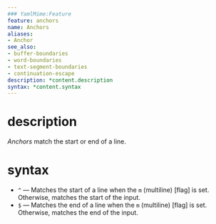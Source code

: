 ```yaml
---
### YamlMime:Feature
feature: anchors
name: Anchors
aliases:
- Anchor
see_also:
- buffer-boundaries
- word-boundaries
- text-segment-boundaries
- continuation-escape
description: *content.description
syntax: *content.syntax
---
```

# description
<dfn>Anchors</dfn> match the start or end of a line.

# syntax
- `^` &mdash; Matches the start of a line when the `m` (multiline) [flag] is set. Otherwise, matches the start of the input.
- `$` &mdash; Matches the end of a line when the `m` (multiline) [flag] is set. Otherwise, matches the end of the input.